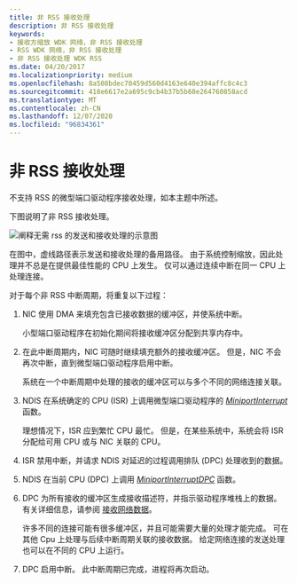 ```yaml
---
title: 非 RSS 接收处理
description: 非 RSS 接收处理
keywords:
- 接收方缩放 WDK 网络，非 RSS 接收处理
- RSS WDK 网络，非 RSS 接收处理
- 非 RSS 接收处理 WDK RSS
ms.date: 04/20/2017
ms.localizationpriority: medium
ms.openlocfilehash: 8a508bdec70459d560d4163e640e394affc8c4c3
ms.sourcegitcommit: 418e6617e2a695c9cb4b37b5b60e264760858acd
ms.translationtype: MT
ms.contentlocale: zh-CN
ms.lasthandoff: 12/07/2020
ms.locfileid: "96834361"
---
```

# <a name="non-rss-receive-processing"></a>非 RSS 接收处理





不支持 RSS 的微型端口驱动程序接收处理，如本主题中所述。

下图说明了非 RSS 接收处理。

![阐释无需 rss 的发送和接收处理的示意图](images/rsslessstack.png)

在图中，虚线路径表示发送和接收处理的备用路径。 由于系统控制缩放，因此处理并不总是在提供最佳性能的 CPU 上发生。 仅可以通过连续中断在同一 CPU 上处理连接。

对于每个非 RSS 中断周期，将重复以下过程：

1.  NIC 使用 DMA 来填充包含已接收数据的缓冲区，并使系统中断。

    小型端口驱动程序在初始化期间将接收缓冲区分配到共享内存中。

2.  在此中断周期内，NIC 可随时继续填充额外的接收缓冲区。 但是，NIC 不会再次中断，直到微型端口驱动程序启用中断。

    系统在一个中断周期中处理的接收的缓冲区可以与多个不同的网络连接关联。

3.  NDIS 在系统确定的 CPU (ISR) 上调用微型端口驱动程序的 [*MiniportInterrupt*](/windows-hardware/drivers/ddi/ndis/nc-ndis-miniport_isr) 函数。

    理想情况下，ISR 应到繁忙 CPU 最忙。 但是，在某些系统中，系统会将 ISR 分配给可用 CPU 或与 NIC 关联的 CPU。

4.  ISR 禁用中断，并请求 NDIS 对延迟的过程调用排队 (DPC) 处理收到的数据。

5.  NDIS 在当前 CPU (DPC) 上调用 [*MiniportInterruptDPC*](/windows-hardware/drivers/ddi/ndis/nc-ndis-miniport_interrupt_dpc) 函数。

6.  DPC 为所有接收的缓冲区生成接收描述符，并指示驱动程序堆栈上的数据。 有关详细信息，请参阅 [接收网络数据](receiving-network-data.md)。

    许多不同的连接可能有很多缓冲区，并且可能需要大量的处理才能完成。 可在其他 Cpu 上处理与后续中断周期关联的接收数据。 给定网络连接的发送处理也可以在不同的 CPU 上运行。

7.  DPC 启用中断。 此中断周期已完成，进程将再次启动。

 

